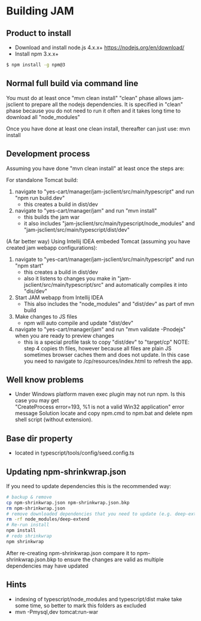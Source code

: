 # Building JAM

## Product to install

 - Download and install node.js 4.x.x+ https://nodejs.org/en/download/
 - Install npm 3.x.x+

```sh
$ npm install -g npm@3
```

## Normal full build via command line

You must do at least once "mvn clean install"
"clean" phase allows jam-jsclient to prepare all the nodejs dependencies. It is specified in "clean" phase because
you do not need to run it often and it takes long time to download all "node_modules"

Once you have done at least one clean install, thereafter can just use: mvn install

## Development process

Assuming you have done "mvn clean install" at least once the steps are:

For standalone Tomcat build:

1. navigate to "yes-cart/manager/jam-jsclient/src/main/typescript" and run "npm run build.dev"
   - this creates a build in dist/dev
2. navigate to "yes-cart/manager/jam" and run "mvn install"
   - this builds the jam war
   - it also includes "jam-jsclient/src/main/typescript/node_modules" and "jam-jsclient/src/main/typescript/dist/dev"

(A far better way) Using Intellij IDEA embeded Tomcat (assuming you have created jam webapp configurations):

1. navigate to "yes-cart/manager/jam-jsclient/src/main/typescript" and run "npm start"
   - this creates a build in dist/dev
   - also it listens to changes you make in "jam-jsclient/src/main/typescript/src" and automatically compiles it into "dis/dev"
2. Start JAM webapp from Intellij IDEA
   - This also includes the "node_modules" and "dist/dev" as part of mvn build
3. Make changes to JS files
   - npm will auto compile and update "dist/dev"
4. navigate to "yes-cart/manager/jam" and run "mvn validate -Pnodejs" when you are ready to preview changes
   - this is a special profile task to copy "dist/dev" to "target/cp"
NOTE: step 4 copies th files, however because all files are plain JS sometimes browser caches them and does not
      update. In this case you need to navigate to /cp/resources/index.html to refresh the app.


## Well know problems

 - Under Windows platform maven exec plugin may not run npm. Is this case you may get  
 "CreateProcess error=193, %1 is not a valid Win32 application" error message
 Solution locate and copy npm.cmd to npm.bat and delete npm shell script (without extension). 
 
 
## Base dir property

 - located in typescript/tools/config/seed.config.ts
 
## Updating npm-shrinkwrap.json

 If you need to update dependencies this is the recommended way:

```sh
# backup & remove
cp npm-shrinkwrap.json npm-shrinkwrap.json.bkp
rm npm-shrinkwrap.json
# remove downloaded dependencies that you need to update (e.g. deep-extend)
rm -rf node_modules/deep-extend
# Re-run install
npm install
# redo shrinkwrap
npm shrinkwrap
```

 After re-creating npm-shrinkwrap.json compare it to npm-shrinkwrap.json.bkp to ensure the changes are valid as multiple dependencies may have updated
 
 
## Hints

 - indexing of typescript/node_modules and typescript/dist make take some time, so better to mark this folders as excluded
 - mvn -Pmysql,dev tomcat:run-war
 
 
 
